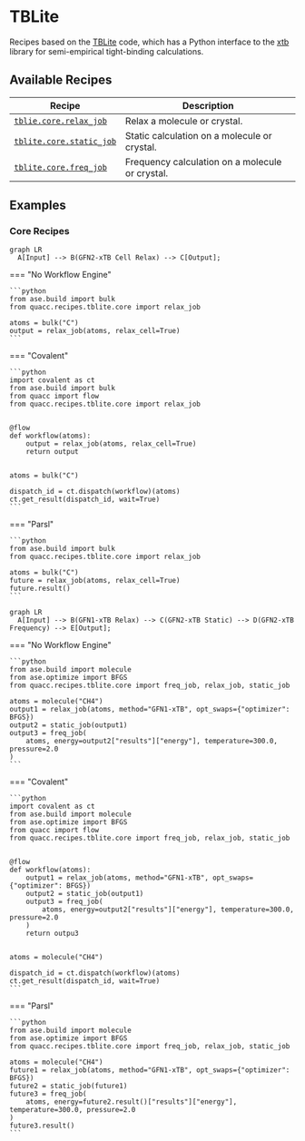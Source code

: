 # TBLite

Recipes based on the [TBLite](https://github.com/tblite/tblite) code, which has a Python interface to the [xtb](https://github.com/grimme-lab/xtb) library for semi-empirical tight-binding calculations.

## Available Recipes

| Recipe                                                                                                                                                 | Description                                     |
| ------------------------------------------------------------------------------------------------------------------------------------------------------ | ----------------------------------------------- |
| [`tblie.core.relax_job`](https://quantum-accelerators.github.io/quacc/reference/quacc/recipes/tblite/core.html#quacc.recipes.tblite.core.relax_job)    | Relax a molecule or crystal.                    |
| [`tblite.core.static_job`](https://quantum-accelerators.github.io/quacc/reference/quacc/recipes/tblite/core.html#quacc.recipes.tblite.core.static_job) | Static calculation on a molecule or crystal.    |
| [`tblite.core.freq_job`](https://quantum-accelerators.github.io/quacc/reference/quacc/recipes/tblite/core.html#quacc.recipes.tblite.core.freq_job)     | Frequency calculation on a molecule or crystal. |

## Examples

### Core Recipes

```mermaid
graph LR
  A[Input] --> B(GFN2-xTB Cell Relax) --> C[Output];
```

=== "No Workflow Engine"

    ```python
    from ase.build import bulk
    from quacc.recipes.tblite.core import relax_job

    atoms = bulk("C")
    output = relax_job(atoms, relax_cell=True)
    ```

=== "Covalent"

    ```python
    import covalent as ct
    from ase.build import bulk
    from quacc import flow
    from quacc.recipes.tblite.core import relax_job


    @flow
    def workflow(atoms):
        output = relax_job(atoms, relax_cell=True)
        return output


    atoms = bulk("C")

    dispatch_id = ct.dispatch(workflow)(atoms)
    ct.get_result(dispatch_id, wait=True)
    ```

=== "Parsl"

    ```python
    from ase.build import bulk
    from quacc.recipes.tblite.core import relax_job

    atoms = bulk("C")
    future = relax_job(atoms, relax_cell=True)
    future.result()
    ```

```mermaid
graph LR
  A[Input] --> B(GFN1-xTB Relax) --> C(GFN2-xTB Static) --> D(GFN2-xTB Frequency) --> E[Output];
```

=== "No Workflow Engine"

    ```python
    from ase.build import molecule
    from ase.optimize import BFGS
    from quacc.recipes.tblite.core import freq_job, relax_job, static_job

    atoms = molecule("CH4")
    output1 = relax_job(atoms, method="GFN1-xTB", opt_swaps={"optimizer": BFGS})
    output2 = static_job(output1)
    output3 = freq_job(
        atoms, energy=output2["results"]["energy"], temperature=300.0, pressure=2.0
    )
    ```

=== "Covalent"

    ```python
    import covalent as ct
    from ase.build import molecule
    from ase.optimize import BFGS
    from quacc import flow
    from quacc.recipes.tblite.core import freq_job, relax_job, static_job


    @flow
    def workflow(atoms):
        output1 = relax_job(atoms, method="GFN1-xTB", opt_swaps={"optimizer": BFGS})
        output2 = static_job(output1)
        output3 = freq_job(
            atoms, energy=output2["results"]["energy"], temperature=300.0, pressure=2.0
        )
        return outpu3


    atoms = molecule("CH4")

    dispatch_id = ct.dispatch(workflow)(atoms)
    ct.get_result(dispatch_id, wait=True)
    ```

=== "Parsl"

    ```python
    from ase.build import molecule
    from ase.optimize import BFGS
    from quacc.recipes.tblite.core import freq_job, relax_job, static_job

    atoms = molecule("CH4")
    future1 = relax_job(atoms, method="GFN1-xTB", opt_swaps={"optimizer": BFGS})
    future2 = static_job(future1)
    future3 = freq_job(
        atoms, energy=future2.result()["results"]["energy"], temperature=300.0, pressure=2.0
    )
    future3.result()
    ```
